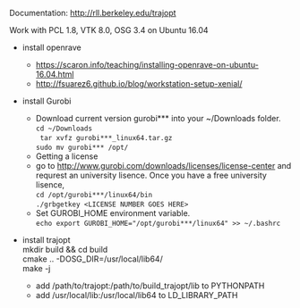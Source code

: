 Documentation: http://rll.berkeley.edu/trajopt

Work with PCL 1.8, VTK 8.0, OSG 3.4 on Ubuntu 16.04

- install openrave
  - https://scaron.info/teaching/installing-openrave-on-ubuntu-16.04.html
  - http://fsuarez6.github.io/blog/workstation-setup-xenial/

- install Gurobi
    - Download current version gurobi*** into your ~/Downloads folder. <br>
    ` cd ~/Downloads `<br> 
    ` tar xvfz gurobi***_linux64.tar.gz` <br> 
    ` sudo mv gurobi*** /opt/ `<br> 
    - Getting a license <br>
    - go to http://www.gurobi.com/downloads/licenses/license-center and requrest an university lisence. Once you have a free university lisence, <br>
    `cd /opt/gurobi***/linux64/bin` <br>
    `./grbgetkey <LICENSE NUMBER GOES HERE>` <br>
    - Set GUROBI_HOME environment variable. <br>
    `echo export GUROBI_HOME="/opt/gurobi***/linux64" >> ~/.bashrc` <br>

- install trajopt  
mkdir build && cd build <br>
cmake .. -DOSG_DIR=/usr/local/lib64/ <br>
make -j
  - add /path/to/trajopt:/path/to/build_trajopt/lib to PYTHONPATH
  - add /usr/local/lib:/usr/local/lib64 to LD_LIBRARY_PATH
